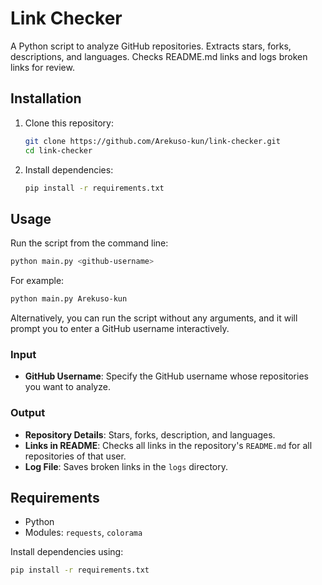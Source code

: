 # Link Checker

A Python script to analyze GitHub repositories. Extracts stars, forks, descriptions, and languages. Checks README.md links and logs broken links for review.

## Installation

1. Clone this repository:

   ```bash
   git clone https://github.com/Arekuso-kun/link-checker.git
   cd link-checker
   ```

2. Install dependencies:

   ```bash
   pip install -r requirements.txt
   ```

## Usage

Run the script from the command line:

```bash
python main.py <github-username>
```

For example:

```bash
python main.py Arekuso-kun
```

Alternatively, you can run the script without any arguments, and it will prompt you to enter a GitHub username interactively.

### Input

- **GitHub Username**: Specify the GitHub username whose repositories you want to analyze.

### Output

- **Repository Details**: Stars, forks, description, and languages.
- **Links in README**: Checks all links in the repository's `README.md` for all repositories of that user.
- **Log File**: Saves broken links in the `logs` directory.

## Requirements

- Python
- Modules: `requests`, `colorama`

Install dependencies using:

```bash
pip install -r requirements.txt
```
